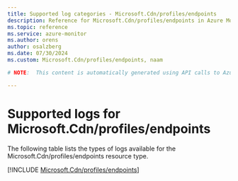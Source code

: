 ```yaml
---
title: Supported log categories - Microsoft.Cdn/profiles/endpoints
description: Reference for Microsoft.Cdn/profiles/endpoints in Azure Monitor Logs.
ms.topic: reference
ms.service: azure-monitor
ms.author: orens
author: osalzberg
ms.date: 07/30/2024
ms.custom: Microsoft.Cdn/profiles/endpoints, naam

# NOTE:  This content is automatically generated using API calls to Azure. Any edits made on these files will be overwritten in the next run of the script. 

---
```





# Supported logs for Microsoft.Cdn/profiles/endpoints  
The following table lists the types of logs available for the Microsoft.Cdn/profiles/endpoints resource type.
  

  
[!INCLUDE [Microsoft.Cdn/profiles/endpoints](./includes/microsoft-cdn-profiles-endpoints-logs-include.md)]  
  

